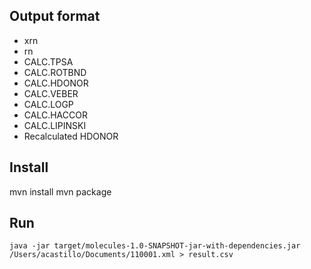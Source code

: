 ## Output format
- xrn
- rn
- CALC.TPSA
- CALC.ROTBND
- CALC.HDONOR
- CALC.VEBER
- CALC.LOGP
- CALC.HACCOR
- CALC.LIPINSKI
- Recalculated HDONOR

## Install

mvn install
mvn package

## Run 

```
java -jar target/molecules-1.0-SNAPSHOT-jar-with-dependencies.jar /Users/acastillo/Documents/110001.xml > result.csv
```

